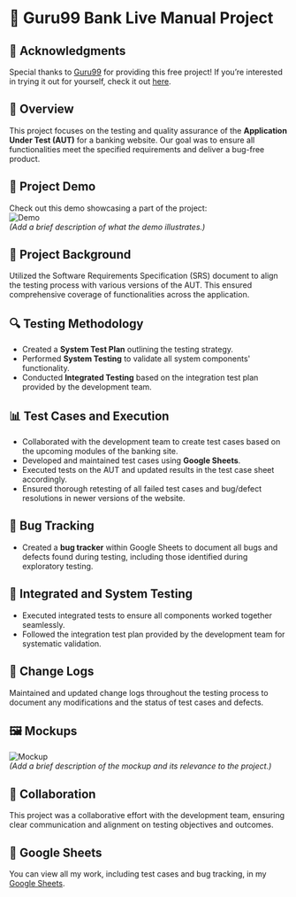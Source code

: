 # 🌟 Guru99 Bank Live Manual Project

## 🎉 Acknowledgments
Special thanks to [Guru99](https://www.guru99.com/) for providing this free project! If you’re interested in trying it out for yourself, check it out [here](https://www.guru99.com/live-testing-project.html).

## 📖 Overview
This project focuses on the testing and quality assurance of the **Application Under Test (AUT)** for a banking website. Our goal was to ensure all functionalities meet the specified requirements and deliver a bug-free product.

## 🎥 Project Demo
Check out this demo showcasing a part of the project:  
![Demo](link_to_video_or_gif)  
*(Add a brief description of what the demo illustrates.)*

## 🎯 Project Background
Utilized the Software Requirements Specification (SRS) document to align the testing process with various versions of the AUT. This ensured comprehensive coverage of functionalities across the application.

## 🔍 Testing Methodology
- Created a **System Test Plan** outlining the testing strategy.
- Performed **System Testing** to validate all system components' functionality.
- Conducted **Integrated Testing** based on the integration test plan provided by the development team.

## 📊 Test Cases and Execution
- Collaborated with the development team to create test cases based on the upcoming modules of the banking site.
- Developed and maintained test cases using **Google Sheets**.
- Executed tests on the AUT and updated results in the test case sheet accordingly.
- Ensured thorough retesting of all failed test cases and bug/defect resolutions in newer versions of the website.

## 🐞 Bug Tracking
- Created a **bug tracker** within Google Sheets to document all bugs and defects found during testing, including those identified during exploratory testing.

## 🔗 Integrated and System Testing
- Executed integrated tests to ensure all components worked together seamlessly.
- Followed the integration test plan provided by the development team for systematic validation.

## 📜 Change Logs
Maintained and updated change logs throughout the testing process to document any modifications and the status of test cases and defects.

## 🖼️ Mockups
![Mockup](link_to_mockup_image)  
*(Add a brief description of the mockup and its relevance to the project.)*

## 🤝 Collaboration
This project was a collaborative effort with the development team, ensuring clear communication and alignment on testing objectives and outcomes.

## 🔗 Google Sheets
You can view all my work, including test cases and bug tracking, in my [Google Sheets](link_to_google_sheets).

